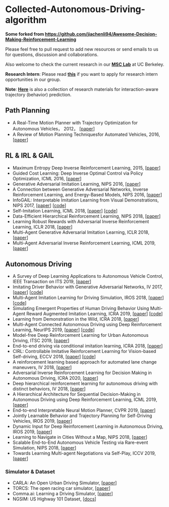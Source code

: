 # Collected-Autonomous-Driving-algorithm

**Some forked from https://github.com/jiachenli94/Awesome-Decision-Making-Reinforcement-Learning**

Please feel free to pull request to add new resources or send emails to us for questions, discussion and collaborations.

Also welcome to check the current research in our [**MSC Lab**](https://msc.berkeley.edu/research/autonomous-vehicle.html) at UC Berkeley.

**Research Intern**: Please read [**this**](https://jiachenli94.github.io/Research_Intern_Opportunities_at_UC_Berkeley.pdf) if you want to apply for research intern opportunities in our group.

**Note**: [**Here**](https://github.com/jiachenli94/Awesome-Interaction-aware-Trajectory-Prediction) is also a collection of research materials for interaction-aware trajectory (behavior) prediction.

## Path Planning
- A  Real-Time Motion Planner with Trajectory Optimization for Autonomous Vehicles， 2012， [[paper](https://ieeexplore.ieee.org/document/6225063)]
- A Review of Motion Planning Techniquesfor Automated Vehicles, 2016, [[paper](https://users.cs.duke.edu/~pdinesh/sources/07339478.pdf)]



## RL & IRL & GAIL

- Maximum Entropy Deep Inverse Reinforcement Learning, 2015, [[paper](https://arxiv.org/abs/1507.04888)]
- Guided Cost Learning: Deep Inverse Optimal Control via Policy Optimization, ICML 2016, [[paper](https://arxiv.org/abs/1603.00448)]
- Generative Adversarial Imitation Learning, NIPS 2016,  [[paper](https://arxiv.org/abs/1606.03476)]
- A Connection between Generative Adversarial Networks, Inverse Reinforcement Learning, and Energy-Based Models, NIPS 2016,  [[paper](https://arxiv.org/abs/1611.03852)]
- InfoGAIL: Interpretable Imitation Learning from Visual Demonstrations, NIPS 2017, [[paper](https://arxiv.org/pdf/1703.08840.pdf)] [[code](https://github.com/YunzhuLi/InfoGAIL)]
- Self-Imitation Learning, ICML 2018, [[paper](https://arxiv.org/abs/1806.05635)] [[code](https://github.com/wudongming97/self-imitation-learning)]
- Data-Efficient Hierarchical Reinforcement Learning, NIPS 2018, [[paper](https://arxiv.org/abs/1805.08296)]
- Learning Robust Rewards with Adversarial Inverse Reinforcement Learning, ICLR 2018, [[paper](https://arxiv.org/abs/1710.11248)]
- Multi-Agent Generative Adversarial Imitation Learning, ICLR 2018, [[paper](https://arxiv.org/abs/1807.09936)]
- Multi-Agent Adversarial Inverse Reinforcement Learning, ICML 2019, [[paper](https://arxiv.org/abs/1907.13220v1)]

## Autonomous Driving

- A Survey of Deep Learning Applications to Autonomous Vehicle Control, IEEE Transaction on ITS 2019, [[paper](https://arxiv.org/pdf/1912.10773v1.pdf)]
- Imitating Driver Behavior with Generative Adversarial Networks, IV 2017,  [[paper](https://arxiv.org/abs/1701.06699)] [[code](https://github.com/sisl/gail-driver)]
- Multi-Agent Imitation Learning for Driving Simulation, IROS 2018, [[paper](https://arxiv.org/pdf/1803.01044v1.pdf)] [[code](https://github.com/sisl/ngsim_env)]
- Simulating Emergent Properties of Human Driving Behavior Using Multi-Agent Reward Augmented Imitation Learning, ICRA 2019, [[paper](https://arxiv.org/pdf/1903.05766v1.pdf)] [[code](https://github.com/sisl/ngsim_env)]
- Learning from Demonstration in the Wild, ICRA 2018, [[paper](http://arxiv.org/abs/1811.03516v2)]
- Multi-Agent Connected Autonomous Driving using Deep Reinforcement Learning, NeurIPS 2019, [[paper](https://arxiv.org/abs/1911.04175)] [[code](https://github.com/praveen-palanisamy/macad-gym)]
- Model-free Deep Reinforcement Learning for Urban Autonomous Driving, ITSC 2019, [[paper](https://arxiv.org/abs/1904.09503v2)]
- End-to-end driving via conditional imitation learning, ICRA 2018,  [[paper](https://arxiv.org/abs/1710.02410)]
- CIRL: Controllable Imitative Reinforcement Learning for Vision-based Self-driving, ECCV 2018, [[paper](http://openaccess.thecvf.com/content_ECCV_2018/html/Xiaodan_Liang_CIRL_Controllable_Imitative_ECCV_2018_paper.html)] [[code](https://github.com/HubFire/Muti-branch-DDPG-CARLA)]
- A reinforcement learning based approach for automated lane change maneuvers, IV 2018, [[paper](https://arxiv.org/abs/1804.07871)]
- Adversarial Inverse Reinforcement Learning for Decision Making in Autonomous Driving, ICRA 2020, [[paper](https://arxiv.org/abs/1911.08044v1)]
- Deep hierarchical reinforcement learning for autonomous driving with distinct behaviors, IV 2018, [[paper](https://www.researchgate.net/profile/Jianyu_Chen22/publication/328454880_Deep_Hierarchical_Reinforcement_Learning_for_Autonomous_Driving_with_Distinct_Behaviors/links/5be340a0299bf1124fc2dc59/Deep-Hierarchical-Reinforcement-Learning-for-Autonomous-Driving-with-Distinct-Behaviors.pdf)]
- A Hierarchical Architecture for Sequential Decision-Making in Autonomous Driving using Deep Reinforcement Learning, ICML 2019, [[paper](https://arxiv.org/abs/1906.08464v1)]
- End-to-end Interpretable Neural Motion Planner, CVPR 2019,  [[paper](http://www.cs.toronto.edu/~wenjie/papers/cvpr19/nmp.pdf)]
- Jointly Learnable Behavior and Trajectory Planning for Self-Driving Vehicles, IROS 2019,  [[paper](https://arxiv.org/abs/1910.04586)]
- Dynamic Input for Deep Reinforcement Learning in Autonomous Driving, IROS 2019, [[paper](https://arxiv.org/abs/1907.10994v1)]
- Learning to Navigate in Cities Without a Map, NIPS 2018, [[paper](https://arxiv.org/abs/1804.00168)]
- Scalable End-to-End Autonomous Vehicle Testing via Rare-event Simulation, NIPS 2018, [[paper](https://arxiv.org/abs/1811.00145)]
- Towards Learning Multi-agent Negotiations via Self-Play, ICCV 2019, [[paper](http://openaccess.thecvf.com/content_ICCVW_2019/papers/ADW/Tang_Towards_Learning_Multi-Agent_Negotiations_via_Self-Play_ICCVW_2019_paper.pdf)]

### Simulator \& Dataset

- CARLA: An Open Urban Driving Simulator, [[paper](http://proceedings.mlr.press/v78/dosovitskiy17a/dosovitskiy17a.pdf)]
- TORCS: The open racing car simulator, [[paper](http://www.cse.chalmers.se/~chrdimi/papers/torcs.pdf)]
- Comma.ai: Learning a Driving Simulator, [[paper](https://arxiv.org/pdf/1608.01230.pdf)]
- NGSIM: US Highway 101 Dataset, [[docs](https://www.fhwa.dot.gov/publications/research/operations/07030/07030.pdf)]
